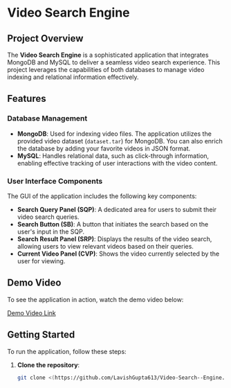 # Video Search Engine

## Project Overview

The **Video Search Engine** is a sophisticated application that integrates MongoDB and MySQL to deliver a seamless video search experience. This project leverages the capabilities of both databases to manage video indexing and relational information effectively.

## Features

### Database Management
- **MongoDB**: Used for indexing video files. The application utilizes the provided video dataset (`dataset.tar`) for MongoDB. You can also enrich the database by adding your favorite videos in JSON format.
- **MySQL**: Handles relational data, such as click-through information, enabling effective tracking of user interactions with the video content.

### User Interface Components
The GUI of the application includes the following key components:
- **Search Query Panel (SQP)**: A dedicated area for users to submit their video search queries.
- **Search Button (SB)**: A button that initiates the search based on the user's input in the SQP.
- **Search Result Panel (SRP)**: Displays the results of the video search, allowing users to view relevant videos based on their queries.
- **Current Video Panel (CVP)**: Shows the video currently selected by the user for viewing.

## Demo Video

To see the application in action, watch the demo video below:

[Demo Video Link](https://drive.google.com/file/d/1ydl5_YGAUWFaqtuhKYY5QorUMlWo1iZo/view?usp=drive_link)

## Getting Started

To run the application, follow these steps:

1. **Clone the repository**:
   ```bash
   git clone <(https://github.com/LavishGupta613/Video-Search--Engine.git)>

 
